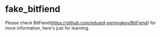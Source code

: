 # fake_bitfiend
Please check BitFiend(https://github.com/eduard-permyakov/BitFiend) for more information, here's just for learning.
